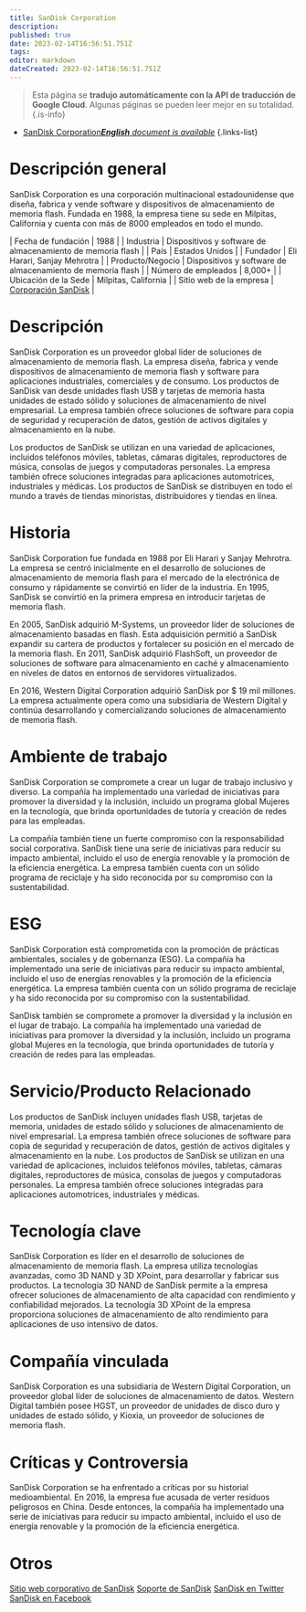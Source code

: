```yaml
---
title: SanDisk Corporation
description: 
published: true
date: 2023-02-14T16:56:51.751Z
tags: 
editor: markdown
dateCreated: 2023-02-14T16:56:51.751Z
---
```


> Esta página se **tradujo automáticamente con la API de traducción de Google Cloud**.
Algunas páginas se pueden leer mejor en su totalidad.{.is-info}



- [SanDisk Corporation***English** document is available*](/en/Knowledge-base/Dictionary/Company/sandisk-corporation)
{.links-list}


# Descripción general
SanDisk Corporation es una corporación multinacional estadounidense que diseña, fabrica y vende software y dispositivos de almacenamiento de memoria flash. Fundada en 1988, la empresa tiene su sede en Milpitas, California y cuenta con más de 8000 empleados en todo el mundo.

| Fecha de fundación | 1988 |
| Industria | Dispositivos y software de almacenamiento de memoria flash |
| País | Estados Unidos |
| Fundador | Eli Harari, Sanjay Mehrotra |
| Producto/Negocio | Dispositivos y software de almacenamiento de memoria flash |
| Número de empleados | 8,000+ |
| Ubicación de la Sede | Milpitas, California |
| Sitio web de la empresa | [Corporación SanDisk](https://www.sandisk.com/) |

# Descripción
SanDisk Corporation es un proveedor global líder de soluciones de almacenamiento de memoria flash. La empresa diseña, fabrica y vende dispositivos de almacenamiento de memoria flash y software para aplicaciones industriales, comerciales y de consumo. Los productos de SanDisk van desde unidades flash USB y tarjetas de memoria hasta unidades de estado sólido y soluciones de almacenamiento de nivel empresarial. La empresa también ofrece soluciones de software para copia de seguridad y recuperación de datos, gestión de activos digitales y almacenamiento en la nube.

Los productos de SanDisk se utilizan en una variedad de aplicaciones, incluidos teléfonos móviles, tabletas, cámaras digitales, reproductores de música, consolas de juegos y computadoras personales. La empresa también ofrece soluciones integradas para aplicaciones automotrices, industriales y médicas. Los productos de SanDisk se distribuyen en todo el mundo a través de tiendas minoristas, distribuidores y tiendas en línea.

# Historia
SanDisk Corporation fue fundada en 1988 por Eli Harari y Sanjay Mehrotra. La empresa se centró inicialmente en el desarrollo de soluciones de almacenamiento de memoria flash para el mercado de la electrónica de consumo y rápidamente se convirtió en líder de la industria. En 1995, SanDisk se convirtió en la primera empresa en introducir tarjetas de memoria flash.

En 2005, SanDisk adquirió M-Systems, un proveedor líder de soluciones de almacenamiento basadas en flash. Esta adquisición permitió a SanDisk expandir su cartera de productos y fortalecer su posición en el mercado de la memoria flash. En 2011, SanDisk adquirió FlashSoft, un proveedor de soluciones de software para almacenamiento en caché y almacenamiento en niveles de datos en entornos de servidores virtualizados.

En 2016, Western Digital Corporation adquirió SanDisk por $ 19 mil millones. La empresa actualmente opera como una subsidiaria de Western Digital y continúa desarrollando y comercializando soluciones de almacenamiento de memoria flash.

# Ambiente de trabajo
SanDisk Corporation se compromete a crear un lugar de trabajo inclusivo y diverso. La compañía ha implementado una variedad de iniciativas para promover la diversidad y la inclusión, incluido un programa global Mujeres en la tecnología, que brinda oportunidades de tutoría y creación de redes para las empleadas.

La compañía también tiene un fuerte compromiso con la responsabilidad social corporativa. SanDisk tiene una serie de iniciativas para reducir su impacto ambiental, incluido el uso de energía renovable y la promoción de la eficiencia energética. La empresa también cuenta con un sólido programa de reciclaje y ha sido reconocida por su compromiso con la sustentabilidad.

# ESG
SanDisk Corporation está comprometida con la promoción de prácticas ambientales, sociales y de gobernanza (ESG). La compañía ha implementado una serie de iniciativas para reducir su impacto ambiental, incluido el uso de energías renovables y la promoción de la eficiencia energética. La empresa también cuenta con un sólido programa de reciclaje y ha sido reconocida por su compromiso con la sustentabilidad.

SanDisk también se compromete a promover la diversidad y la inclusión en el lugar de trabajo. La compañía ha implementado una variedad de iniciativas para promover la diversidad y la inclusión, incluido un programa global Mujeres en la tecnología, que brinda oportunidades de tutoría y creación de redes para las empleadas.

# Servicio/Producto Relacionado
Los productos de SanDisk incluyen unidades flash USB, tarjetas de memoria, unidades de estado sólido y soluciones de almacenamiento de nivel empresarial. La empresa también ofrece soluciones de software para copia de seguridad y recuperación de datos, gestión de activos digitales y almacenamiento en la nube. Los productos de SanDisk se utilizan en una variedad de aplicaciones, incluidos teléfonos móviles, tabletas, cámaras digitales, reproductores de música, consolas de juegos y computadoras personales. La empresa también ofrece soluciones integradas para aplicaciones automotrices, industriales y médicas.

# Tecnología clave
SanDisk Corporation es líder en el desarrollo de soluciones de almacenamiento de memoria flash. La empresa utiliza tecnologías avanzadas, como 3D NAND y 3D XPoint, para desarrollar y fabricar sus productos. La tecnología 3D NAND de SanDisk permite a la empresa ofrecer soluciones de almacenamiento de alta capacidad con rendimiento y confiabilidad mejorados. La tecnología 3D XPoint de la empresa proporciona soluciones de almacenamiento de alto rendimiento para aplicaciones de uso intensivo de datos.

# Compañía vinculada
SanDisk Corporation es una subsidiaria de Western Digital Corporation, un proveedor global líder de soluciones de almacenamiento de datos. Western Digital también posee HGST, un proveedor de unidades de disco duro y unidades de estado sólido, y Kioxia, un proveedor de soluciones de memoria flash.

# Críticas y Controversia
SanDisk Corporation se ha enfrentado a críticas por su historial medioambiental. En 2016, la empresa fue acusada de verter residuos peligrosos en China. Desde entonces, la compañía ha implementado una serie de iniciativas para reducir su impacto ambiental, incluido el uso de energía renovable y la promoción de la eficiencia energética.

# Otros
[Sitio web corporativo de SanDisk](https://www.sandisk.com/)
[Soporte de SanDisk](https://support.sandisk.com/)
[SanDisk en Twitter](https://twitter.com/SanDisk)
[SanDisk en Facebook](https://www.facebook.com/SanDisk/)